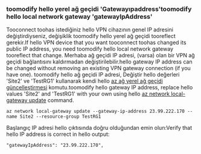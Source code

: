 ### <a name="toomodify-hello-local-network-gateway-gatewayipaddress"></a><span data-ttu-id="65317-101">toomodify hello yerel ağ geçidi 'Gatewayıpaddress'</span><span class="sxs-lookup"><span data-stu-id="65317-101">toomodify hello local network gateway 'gatewayIpAddress'</span></span>

<span data-ttu-id="65317-102">Tooconnect toohas istediğiniz hello VPN cihazının genel IP adresini değiştirdiyseniz, değişiklik toomodify hello yerel ağ geçidi tooreflect gerekir.</span><span class="sxs-lookup"><span data-stu-id="65317-102">If hello VPN device that you want tooconnect toohas changed its public IP address, you need toomodify hello local network gateway tooreflect that change.</span></span> <span data-ttu-id="65317-103">Merhaba ağ geçidi IP adresi, (varsa) olan bir VPN ağ geçidi bağlantısını kaldırmadan değiştirilebilir.</span><span class="sxs-lookup"><span data-stu-id="65317-103">hello gateway IP address can be changed without removing an existing VPN gateway connection (if you have one).</span></span> <span data-ttu-id="65317-104">toomodify hello ağ geçidi IP adresi, Değiştir hello değerleri 'Site2' ve 'TestRG1' kullanarak kendi hello [az ağ yerel ağ geçidi güncelleştirmesi](https://docs.microsoft.com/cli/azure/network/local-gateway#update) komutu.</span><span class="sxs-lookup"><span data-stu-id="65317-104">toomodify hello gateway IP address, replace hello values 'Site2' and 'TestRG1' with your own using hello [az network local-gateway update](https://docs.microsoft.com/cli/azure/network/local-gateway#update) command.</span></span>

```azurecli
az network local-gateway update --gateway-ip-address 23.99.222.170 --name Site2 --resource-group TestRG1
```

<span data-ttu-id="65317-105">Başlangıç IP adresi hello çıktısında doğru olduğundan emin olun:</span><span class="sxs-lookup"><span data-stu-id="65317-105">Verify that hello IP address is correct in hello output:</span></span>

```
"gatewayIpAddress": "23.99.222.170",
```
